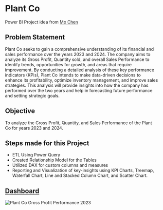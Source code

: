 # Plant Co
Power BI Project idea from [Mo Chen](https://www.youtube.com/@mo-chen)

## Problem Statement
Plant Co seeks to gain a comprehensive understanding of its financial and sales performance over the years 2023 and 2024. The company aims to analyze its Gross Profit, Quantity sold, and overall Sales Performance to identify trends, opportunities for growth, and areas that require improvement. By conducting a detailed analysis of these key performance indicators (KPIs), Plant Co intends to make data-driven decisions to enhance its profitability, optimize inventory management, and improve sales strategies. This analysis will provide insights into how the company has performed over the two years and help in forecasting future performance and setting strategic goals.

## Objective
 To analyze the Gross Profit, Quantity, and Sales Performance of the Plant Co for years 2023 and 2024.

## Steps made for this Project
- ETL Using Power Query
- Created Relationship Model for the Tables
- Utilized DAX for custom columns and measures
- Reporting and Visualization of key-insights using KPI Charts, Treemap, Waterfall Chart, Line and Stacked Column Chart, and Scatter Chart.

## [Dashboard](https://github.com/colinryanx/Plant-Co/blob/main/Plant%20Co.%20Performance.pdf)
![Plant Co  Gross Profit Performance 2023](https://github.com/colinryanx/Plant-Co/assets/171652558/2d688e7c-0216-4ea8-96b7-fa2dc9645a14)
